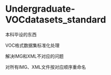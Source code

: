 # Undergraduate-VOCdatasets_standard

本科毕设的东西

VOC格式数据集标准化处理

解决IMG和XML不对应的问题

对所有IMG、XML文件按对应顺序重命名
